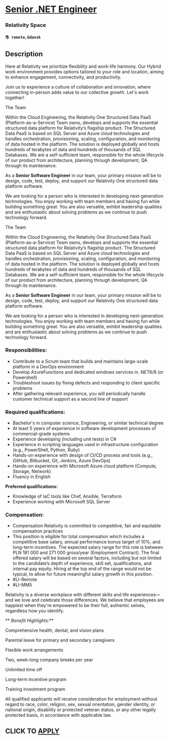# [Senior .NET Engineer](https://www.remotewlb.com/apply/senior-net-engineer-122430)  
### Relativity Space  
#### `🌎 remote,Gdansk`  

## Description

Here at Relativity we prioritize flexibility and work-life harmony. Our Hybrid work environment provides options tailored to your role and location, aiming to enhance engagement, connectivity, and productivity.

Join us to experience a culture of collaboration and innovation, where connecting in-person adds value to our collective growth. Let's work together!

  

The Team

Within the Cloud Engineering, the Relativity One Structured Data PaaS (Platform-as-a-Service) Team owns, develops and supports the essential structured data platform for Relativity’s flagship product. The Structured Data PaaS is based on SQL Server and Azure cloud technologies and handles orchestration, provisioning, scaling, configuration, and monitoring of data hosted in the platform. The solution is deployed globally and hosts hundreds of terabytes of data and hundreds of thousands of SQL Databases. We are a self-sufficient team, responsible for the whole lifecycle of our product from architecture, planning through development, QA through its maintenance.

As a **Senior Software Engineer** in our team, your primary mission will be to design, code, test, deploy, and support our Relativity One structured data platform software.

We are looking for a person who is interested in developing next-generation technologies. You enjoy working with team members and having fun while building something great. You are also versatile, exhibit leadership qualities and are enthusiastic about solving problems as we continue to push technology forward.

  

The Team

Within the Cloud Engineering, the Relativity One Structured Data PaaS (Platform-as-a-Service) Team owns, develops and supports the essential structured data platform for Relativity’s flagship product. The Structured Data PaaS is based on SQL Server and Azure cloud technologies and handles orchestration, provisioning, scaling, configuration, and monitoring of data hosted in the platform. The solution is deployed globally and hosts hundreds of terabytes of data and hundreds of thousands of SQL Databases. We are a self-sufficient team, responsible for the whole lifecycle of our product from architecture, planning through development, QA through its maintenance.

As a **Senior Software Engineer** in our team, your primary mission will be to design, code, test, deploy, and support our Relativity One structured data platform software.

We are looking for a person who is interested in developing next-generation technologies. You enjoy working with team members and having fun while building something great. You are also versatile, exhibit leadership qualities and are enthusiastic about solving problems as we continue to push technology forward.

  

### Responsibilities:

* Contribute to a Scrum team that builds and maintains large-scale platform in a DevOps environment 
* Develop AzureFunctions and dedicated windows services in .NET6/8 (or Powershell) 
* Troubleshoot issues by fixing defects and responding to client specific problems 
* After gathering relevant experience, you will periodically handle customer technical support as a second line of support 

  

### Required qualifications:

* Bachelor's in computer science, Engineering, or similar technical degree 
* At least 5 years of experience in software development processes of commercial-grade systems 
* Experience developing (including unit tests) in C# 
* Experience in scripting languages used in infrastructure configuration (e.g., PowerShell, Python, Ruby) 
* Hands-on experience with design of CI/CD process and tools (e.g., GitHub, Bitbucket, Git, Jenkins, Azure DevOps)
* Hands-on experience with Microsoft Azure cloud platform (Compute, Storage, Network)
* Fluency in English 

**Preferred qualifications:**

* Knowledge of IaC tools like Chef, Ansible, Terraform 
* Experience working with Microsoft SQL Server 

  

### Compensation:

* Compensation Relativity is committed to competitive, fair and equitable compensation practices
* This position is eligible for total compensation which includes a competitive base salary, annual performance bonus target of 10%, and long-term incentives. The expected salary range for this role is between PLN 181 000 and 271 000 gross/year (Employment Contract). The final offered salary will be based on several factors, including but not limited to the candidate’s depth of experience, skill set, qualifications, and internal pay equity. Hiring at the top end of the range would not be typical, to allow for future meaningful salary growth in this position.
* #LI-Remote
* #LI-MM5

  

Relativity is a diverse workplace with different skills and life experiences—and we love and celebrate those differences. We believe that employees are happiest when they're empowered to be their full, authentic selves, regardless how you identify.

  

 ** _Benefit Highlights:_**

Comprehensive health, dental, and vision plans

Parental leave for primary and secondary caregivers

Flexible work arrangements

Two, week-long company breaks per year

Unlimited time off

Long-term incentive program

Training investment program

  

All qualified applicants will receive consideration for employment without regard to race, color, religion, sex, sexual orientation, gender identity, or national origin, disability or protected veteran status, or any other legally protected basis, in accordance with applicable law.

  

  

  
## CLICK TO [APPLY](https://www.remotewlb.com/apply/senior-net-engineer-122430)

